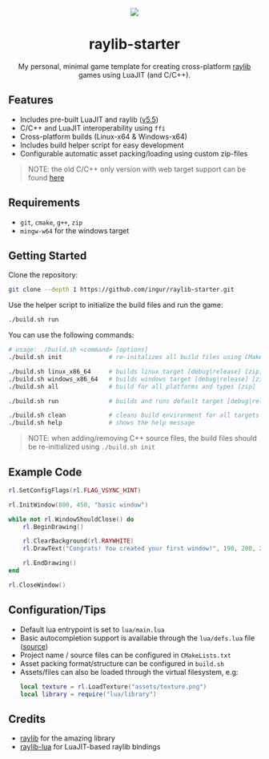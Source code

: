 <p align="center">
  <img src="https://github.com/ingur/raylib-starter/assets/45173070/ae6b5749-c53d-470d-8dc2-36460d37ac5a"/>
</p>

<h1 align="center">raylib-starter</h1>

<p align="center">
  My personal, minimal game template for creating cross-platform
  <a href="https://github.com/raysan5/raylib">raylib</a> 
  games using LuaJIT (and C/C++).
</p>

## Features
* Includes pre-built LuaJIT and raylib ([v5.5](https://github.com/raysan5/raylib/releases/tag/5.5))
* C/C++ and LuaJIT interoperability using `ffi`
* Cross-platform builds (Linux-x64 & Windows-x64)
* Includes build helper script for easy development
* Configurable automatic asset packing/loading using custom zip-files

> NOTE: the old C/C++ only version with web target support can be found [here](https://github.com/ingur/raylib-starter/tree/websupport)

## Requirements
* `git`, `cmake`, `g++`, `zip`
* `mingw-w64` for the windows target

## Getting Started

Clone the repository:
```bash
git clone --depth 1 https://github.com/ingur/raylib-starter.git
```

Use the helper script to initialize the build files and run the game:
```bash
./build.sh run
```

You can use the following commands:
```bash
# usage: ./build.sh <command> [options]
./build.sh init             # re-initalizes all build files using CMake

./build.sh linux_x86_64     # builds linux target [debug|release] [zip]
./build.sh windows_x86_64   # builds windows target [debug|release] [zip]
./build.sh all              # build for all platforms and types [zip]

./build.sh run              # builds and runs default target [debug|release] [zip]

./build.sh clean            # cleans build environment for all targets
./build.sh help             # shows the help message
```
> NOTE: when adding/removing C++ source files, the build files should be re-initialized using `./build.sh init`

## Example Code
```lua
rl.SetConfigFlags(rl.FLAG_VSYNC_HINT)

rl.InitWindow(800, 450, "basic window")

while not rl.WindowShouldClose() do
	rl.BeginDrawing()

	rl.ClearBackground(rl.RAYWHITE)
	rl.DrawText("Congrats! You created your first window!", 190, 200, 20, rl.LIGHTGRAY)

	rl.EndDrawing()
end

rl.CloseWindow()
```

## Configuration/Tips

* Default lua entrypoint is set to `lua/main.lua`
* Basic autocompletion support is available through the `lua/defs.lua` file ([source](https://github.com/TSnake41/raylib-lua/blob/master/tools/autocomplete/plugin.lua))
* Project name / source files can be configured in `CMakeLists.txt`
* Asset packing format/structure can be configured in `build.sh`
* Assets/files can also be loaded through the virtual filesystem, e.g:
  ```lua
  local texture = rl.LoadTexture("assets/texture.png")
  local library = require("lua/library")
  ```

## Credits

* [raylib](https://github.com/raysan5/raylib) for the amazing library
* [raylib-lua](https://github.com/TSnake41/raylib-lua) for LuaJIT-based raylib bindings
